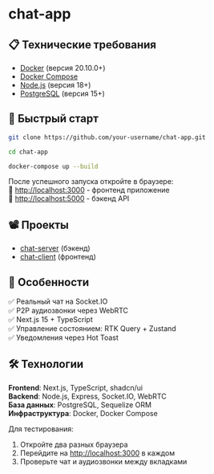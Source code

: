 # chat-app  

## 📋 Технические требования  

- [Docker](https://www.docker.com/) (версия 20.10.0+)  
- [Docker Compose](https://docs.docker.com/compose/)  
- [Node.js](https://nodejs.org/) (версия 18+)  
- [PostgreSQL](https://www.postgresql.org/) (версия 15+)  

## 🚀 Быстрый старт  

```bash copy  
git clone https://github.com/your-username/chat-app.git  

cd chat-app  

docker-compose up --build  
```  

После успешного запуска откройте в браузере:  
🔹 [http://localhost:3000](http://localhost:3000) - фронтенд приложение  
🔹 [http://localhost:5000](http://localhost:5000) - бэкенд API  

## 📽️ Проекты  

- [chat-server](https://github.com/your-username/chat-server.git) (бэкенд)  
- [chat-client](https://github.com/your-username/chat-client.git) (фронтенд)  

## 🌟 Особенности  

✅ Реальный чат на Socket.IO  
✅ P2P аудиозвонки через WebRTC  
✅ Next.js 15 + TypeScript  
✅ Управление состоянием: RTK Query + Zustand  
✅ Уведомления через Hot Toast  

## 🛠️ Технологии  

**Frontend**: Next.js, TypeScript, shadcn/ui  
**Backend**: Node.js, Express, Socket.IO, WebRTC  
**База данных**: PostgreSQL, Sequelize ORM  
**Инфраструктура**: Docker, Docker Compose  

Для тестирования:  
1. Откройте два разных браузера  
2. Перейдите на [http://localhost:3000](http://localhost:3000) в каждом  
3. Проверьте чат и аудиозвонки между вкладками  
